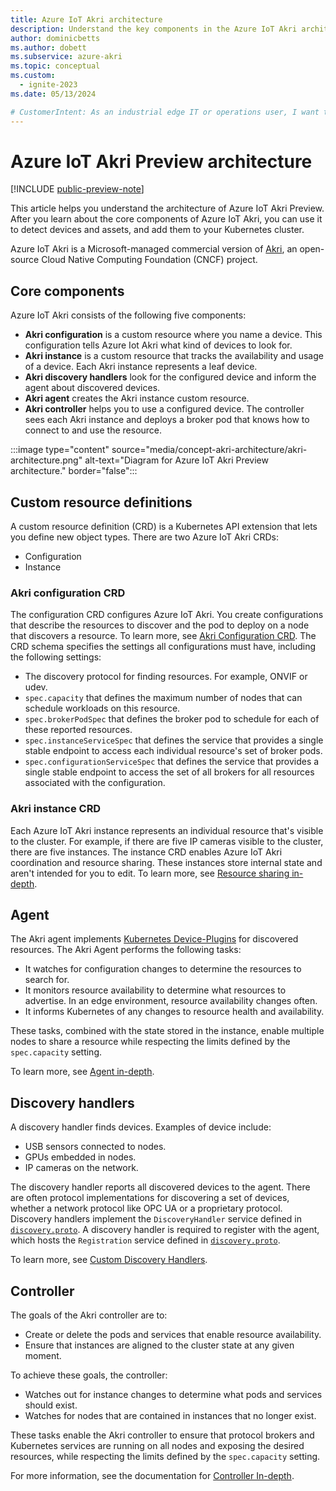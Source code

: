 ```yaml
---
title: Azure IoT Akri architecture
description: Understand the key components in the Azure IoT Akri architecture and how they relate to each other. Includes some information about the CNCF version of Akri
author: dominicbetts
ms.author: dobett
ms.subservice: azure-akri
ms.topic: conceptual
ms.custom:
  - ignite-2023
ms.date: 05/13/2024

# CustomerIntent: As an industrial edge IT or operations user, I want to understand the key components in the Azure IoT Akri architecture so that I understand how it works to enable device and asset discovery for my edge solution.
---
```


# Azure IoT Akri Preview architecture

[!INCLUDE [public-preview-note](../includes/public-preview-note.md)]

This article helps you understand the architecture of Azure IoT Akri Preview. After you learn about the core components of Azure IoT Akri, you can use it to detect devices and assets, and add them to your Kubernetes cluster.

Azure IoT Akri is a Microsoft-managed commercial version of [Akri](https://docs.akri.sh/), an open-source Cloud Native Computing Foundation (CNCF) project.

## Core components

Azure IoT Akri consists of the following five components:

- **Akri configuration** is a custom resource where you name a device. This configuration tells Azure Iot Akri what kind of devices to look for.
- **Akri instance** is a custom resource that tracks the availability and usage of a device. Each Akri instance represents a leaf device.
- **Akri discovery handlers** look for the configured device and inform the agent about discovered devices.
- **Akri agent** creates the Akri instance custom resource.
- **Akri controller** helps you to use a configured device. The controller sees each Akri instance and deploys a broker pod that knows how to connect to and use the resource.

:::image type="content" source="media/concept-akri-architecture/akri-architecture.png" alt-text="Diagram for Azure IoT Akri Preview architecture." border="false":::

## Custom resource definitions

A custom resource definition (CRD) is a Kubernetes API extension that lets you define new object types. There are two Azure IoT Akri CRDs:

- Configuration
- Instance

### Akri configuration CRD

The configuration CRD configures Azure IoT Akri. You create configurations that describe the resources to discover and the pod to deploy on a node that discovers a resource. To learn more, see  [Akri Configuration CRD](https://github.com/project-akri/akri/blob/main/deployment/helm/crds/akri-configuration-crd.yaml). The CRD schema specifies the settings all configurations must have, including the following settings:

- The discovery protocol for finding resources. For example, ONVIF or udev.
- `spec.capacity` that defines the maximum number of nodes that can schedule workloads on this resource.
- `spec.brokerPodSpec` that defines the broker pod to schedule for each of these reported resources.
- `spec.instanceServiceSpec` that defines the service that provides a single stable endpoint to access each individual resource's set of broker pods.
- `spec.configurationServiceSpec` that defines the service that provides a single stable endpoint to access the set of all brokers for all resources associated with the configuration.

### Akri instance CRD

Each Azure IoT Akri instance represents an individual resource that's visible to the cluster. For example, if there are five IP cameras visible to the cluster, there are five instances. The instance CRD enables Azure IoT Akri coordination and resource sharing. These instances store internal state and aren't intended for you to edit. To learn more, see [Resource sharing in-depth](https://docs.akri.sh/architecture/resource-sharing-in-depth).

## Agent

The Akri agent implements [Kubernetes Device-Plugins](https://kubernetes.io/docs/concepts/extend-kubernetes/compute-storage-net/device-plugins/) for discovered resources. The Akri Agent performs the following tasks:

- It watches for configuration changes to determine the resources to search for.
- It monitors resource availability to determine what resources to advertise. In an edge environment, resource availability changes often.
- It informs Kubernetes of any changes to resource health and availability.

These tasks, combined with the state stored in the instance, enable multiple nodes to share a resource while respecting the limits defined by the `spec.capacity` setting.

To learn more, see [Agent in-depth](https://docs.akri.sh/architecture/agent-in-depth).

## Discovery handlers

A discovery handler finds devices. Examples of device include:

- USB sensors connected to nodes.
- GPUs embedded in nodes.
- IP cameras on the network.

The discovery handler reports all discovered devices to the agent. There are often protocol implementations for discovering a set of devices, whether a network protocol like OPC UA or a proprietary protocol. Discovery handlers implement the `DiscoveryHandler` service defined in [`discovery.proto`](https://github.com/project-akri/akri/blob/main/discovery-utils/proto/discovery.proto). A discovery handler is required to register with the agent, which hosts the `Registration` service defined in [`discovery.proto`](https://github.com/project-akri/akri/blob/main/discovery-utils/proto/discovery.proto).

To learn more, see [Custom Discovery Handlers](https://docs.akri.sh/development/handler-development).

## Controller

The goals of the Akri controller are to:

- Create or delete the pods and services that enable resource availability.
- Ensure that instances are aligned to the cluster state at any given moment.

To achieve these goals, the controller:

- Watches out for instance changes to determine what pods and services should exist.
- Watches for nodes that are contained in instances that no longer exist.

These tasks enable the Akri controller to ensure that protocol brokers and Kubernetes services are running on all nodes and exposing the desired resources, while respecting the limits defined by the `spec.capacity` setting.

For more information, see the documentation for [Controller In-depth](https://docs.akri.sh/architecture/controller-in-depth).
